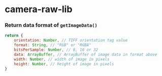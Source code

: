 # camera-raw-lib

### Return data format of ```getImageData()```

```javascript
return {
    orientation: Number, // TIFF orientation tag value
    format: String, // "RGB" or "RGBA"
    bitsPerSample: Number, // 8, 16 or 32
    data: ArrayBuffer, // ArrayBuffer of image data in format above
    width: Number, // width of image in pixels
    height: Number, // height of image in pixels
}
```
